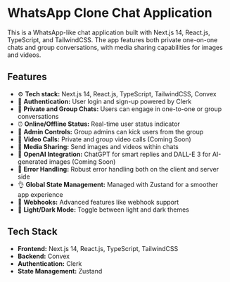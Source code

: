 # WhatsApp Clone Chat Application

This is a WhatsApp-like chat application built with Next.js 14, React.js, TypeScript, and TailwindCSS. The app features both private one-on-one chats and group conversations, with media sharing capabilities for images and videos.

## Features

- ⚙️ **Tech stack:** Next.js 14, React.js, TypeScript, TailwindCSS, Convex
- 🔑 **Authentication:** User login and sign-up powered by Clerk
- 📨 **Private and Group Chats:** Users can engage in one-to-one or group conversations
- ⏰ **Online/Offline Status:** Real-time user status indicator
- 🚀 **Admin Controls:** Group admins can kick users from the group
- 🎥 **Video Calls:** Private and group video calls (Coming Soon)
- 📸 **Media Sharing:** Send images and videos within chats
- 🤖 **OpenAI Integration:** ChatGPT for smart replies and DALL-E 3 for AI-generated images (Coming Soon)
- 🐛 **Error Handling:** Robust error handling both on the client and server side
- 👌 **Global State Management:** Managed with Zustand for a smoother app experience
- 👻 **Webhooks:** Advanced features like webhook support
- 🌙 **Light/Dark Mode:** Toggle between light and dark themes

## Tech Stack

- **Frontend:** Next.js 14, React.js, TypeScript, TailwindCSS
- **Backend:** Convex
- **Authentication:** Clerk
- **State Management:** Zustand

